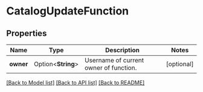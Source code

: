 # CatalogUpdateFunction

## Properties

Name | Type | Description | Notes
------------ | ------------- | ------------- | -------------
**owner** | Option<**String**> | Username of current owner of function. | [optional]

[[Back to Model list]](../README.md#documentation-for-models) [[Back to API list]](../README.md#documentation-for-api-endpoints) [[Back to README]](../README.md)


